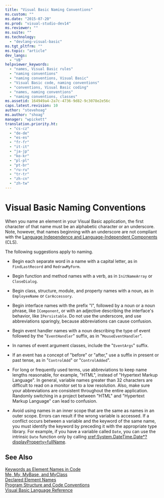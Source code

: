 ```yaml
---
title: "Visual Basic Naming Conventions"
ms.custom: ""
ms.date: "2015-07-20"
ms.prod: "visual-studio-dev14"
ms.reviewer: ""
ms.suite: ""
ms.technology: 
  - "devlang-visual-basic"
ms.tgt_pltfrm: ""
ms.topic: "article"
dev_langs: 
  - "VB"
helpviewer_keywords: 
  - "names, Visual Basic rules"
  - "naming conventions"
  - "naming conventions, Visual Basic"
  - "Visual Basic code, naming conventions"
  - "conventions, Visual Basic coding"
  - "names, naming conventions"
  - "naming conventions, classes"
ms.assetid: 164949a4-2a7c-4736-9d82-9c3078e2e56c
caps.latest.revision: 10
author: "stevehoag"
ms.author: "shoag"
manager: "wpickett"
translation.priority.ht: 
  - "cs-cz"
  - "de-de"
  - "es-es"
  - "fr-fr"
  - "it-it"
  - "ja-jp"
  - "ko-kr"
  - "pl-pl"
  - "pt-br"
  - "ru-ru"
  - "tr-tr"
  - "zh-cn"
  - "zh-tw"
---
```

# Visual Basic Naming Conventions
When you name an element in your Visual Basic application, the first character of that name must be an alphabetic character or an underscore. Note, however, that names beginning with an underscore are not compliant with the [Language Independence and Language-Independent Components](../Topic/Language%20Independence%20and%20Language-Independent%20Components.md) (CLS).  
  
 The following suggestions apply to naming.  
  
-   Begin each separate word in a name with a capital letter, as in `FindLastRecord` and `RedrawMyForm`.  
  
-   Begin function and method names with a verb, as in `InitNameArray` or `CloseDialog`.  
  
-   Begin class, structure, module, and property names with a noun, as in `EmployeeName` or `CarAccessory`.  
  
-   Begin interface names with the prefix "I", followed by a noun or a noun phrase, like `IComponent`, or with an adjective describing the interface's behavior, like `IPersistable`. Do not use the underscore, and use abbreviations sparingly, because abbreviations can cause confusion.  
  
-   Begin event handler names with a noun describing the type of event followed by the "`EventHandler`" suffix, as in "`MouseEventHandler`".  
  
-   In names of event argument classes, include the "`EventArgs`" suffix.  
  
-   If an event has a concept of "before" or "after," use a suffix in present or past tense, as in "`ControlAdd`" or "`ControlAdded`".  
  
-   For long or frequently used terms, use abbreviations to keep name lengths reasonable, for example, "HTML", instead of "Hypertext Markup Language". In general, variable names greater than 32 characters are difficult to read on a monitor set to a low resolution. Also, make sure your abbreviations are consistent throughout the entire application. Randomly switching in a project between "HTML" and "Hypertext Markup Language" can lead to confusion.  
  
-   Avoid using names in an inner scope that are the same as names in an outer scope. Errors can result if the wrong variable is accessed. If a conflict occurs between a variable and the keyword of the same name, you must identify the keyword by preceding it with the appropriate type library. For example, if you have a variable called `Date`, you can use the intrinsic `Date` function only by calling <xref:System.DateTime.Date*?displayProperty=fullName>.  
  
## See Also  
 [Keywords as Element Names in Code](../../../visual-basic\programming-guide\program-structure/keywords-as-element-names-in-code.md)   
 [Me, My, MyBase, and MyClass](../../../visual-basic\programming-guide\program-structure/me-my-mybase-and-myclass.md)   
 [Declared Element Names](../../../visual-basic\programming-guide\language-features\declared-elements/declared-element-names.md)   
 [Program Structure and Code Conventions](../../../visual-basic\programming-guide\program-structure/program-structure-and-code-conventions.md)   
 [Visual Basic Language Reference](../../../visual-basic\language-reference/index.md)